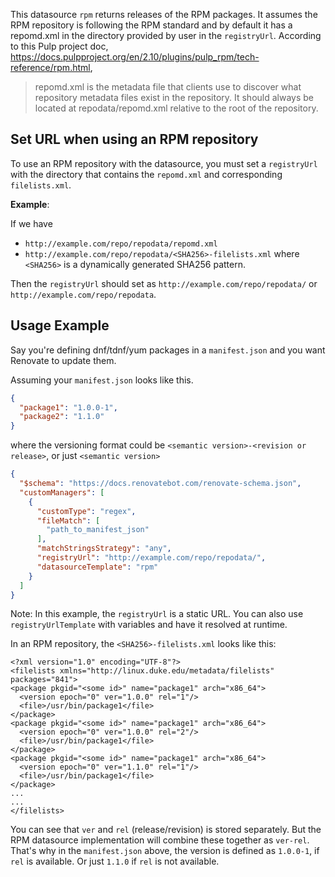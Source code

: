 This datasource `rpm` returns releases of the RPM packages.
It assumes the RPM repository is following the RPM standard and by default it has a repomd.xml in the directory provided by user in the `registryUrl`.
According to this Pulp project doc, <https://docs.pulpproject.org/en/2.10/plugins/pulp_rpm/tech-reference/rpm.html>,

> repomd.xml is the metadata file that clients use to discover what repository metadata files exist in the repository.
> It should always be located at repodata/repomd.xml relative to the root of the repository.

## Set URL when using an RPM repository

To use an RPM repository with the datasource, you must set a `registryUrl` with the directory that contains the `repomd.xml` and corresponding `filelists.xml`.

**Example**:

If we have

- `http://example.com/repo/repodata/repomd.xml`
- `http://example.com/repo/repodata/<SHA256>-filelists.xml` where `<SHA256>` is a dynamically generated SHA256 pattern.

Then the `registryUrl` should set as `http://example.com/repo/repodata/` or `http://example.com/repo/repodata`.

## Usage Example

Say you're defining dnf/tdnf/yum packages in a `manifest.json` and you want Renovate to update them.

Assuming your `manifest.json` looks like this.

```manifest.json
{
  "package1": "1.0.0-1",
  "package2": "1.1.0"
}
```

where the versioning format could be `<semantic version>-<revision or release>`, or just `<semantic version>`

```renovate.json
{
  "$schema": "https://docs.renovatebot.com/renovate-schema.json",
  "customManagers": [
    {
      "customType": "regex",
      "fileMatch": [
        "path_to_manifest_json"
      ],
      "matchStringsStrategy": "any",
      "registryUrl": "http://example.com/repo/repodata/",
      "datasourceTemplate": "rpm"
    }
  ]
}
```

Note: In this example, the `registryUrl` is a static URL.
You can also use `registryUrlTemplate` with variables and have it resolved at runtime.

In an RPM repository, the `<SHA256>-filelists.xml` looks like this:

```
<?xml version="1.0" encoding="UTF-8"?>
<filelists xmlns="http://linux.duke.edu/metadata/filelists" packages="841">
<package pkgid="<some id>" name="package1" arch="x86_64">
  <version epoch="0" ver="1.0.0" rel="1"/>
  <file>/usr/bin/package1</file>
</package>
<package pkgid="<some id>" name="package1" arch="x86_64">
  <version epoch="0" ver="1.0.0" rel="2"/>
  <file>/usr/bin/package1</file>
</package>
<package pkgid="<some id>" name="package1" arch="x86_64">
  <version epoch="0" ver="1.1.0" rel="1"/>
  <file>/usr/bin/package1</file>
</package>
...
...
</filelists>
```

You can see that `ver` and `rel` (release/revision) is stored separately.
But the RPM datasource implementation will combine these together as `ver-rel`.
That's why in the `manifest.json` above, the version is defined as `1.0.0-1`, if `rel` is available.
Or just `1.1.0` if `rel` is not available.
